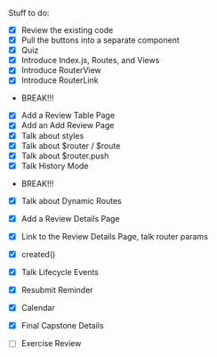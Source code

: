Stuff to do:

- [x] Review the existing code
- [x] Pull the buttons into a separate component
- [x] Quiz
- [x] Introduce Index.js, Routes, and Views
- [x] Introduce RouterView
- [x] Introduce RouterLink
- BREAK!!!
- [x] Add a Review Table Page
- [x] Add an Add Review Page
- [x] Talk about styles
- [x] Talk about $router / $route
- [x] Talk about $router.push
- [x] Talk History Mode
- BREAK!!!
- [x] Talk about Dynamic Routes
- [x] Add a Review Details Page
- [x] Link to the Review Details Page, talk router params
- [x] created()
- [x] Talk Lifecycle Events

- [x] Resubmit Reminder
- [x] Calendar
- [x] Final Capstone Details
- [ ] Exercise Review
